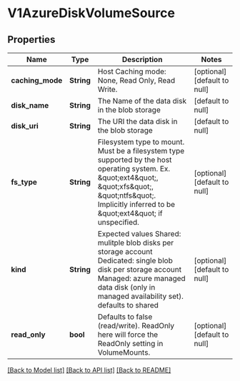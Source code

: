 # V1AzureDiskVolumeSource

## Properties
Name | Type | Description | Notes
------------ | ------------- | ------------- | -------------
**caching_mode** | **String** | Host Caching mode: None, Read Only, Read Write. | [optional] [default to null]
**disk_name** | **String** | The Name of the data disk in the blob storage | [default to null]
**disk_uri** | **String** | The URI the data disk in the blob storage | [default to null]
**fs_type** | **String** | Filesystem type to mount. Must be a filesystem type supported by the host operating system. Ex. \&quot;ext4\&quot;, \&quot;xfs\&quot;, \&quot;ntfs\&quot;. Implicitly inferred to be \&quot;ext4\&quot; if unspecified. | [optional] [default to null]
**kind** | **String** | Expected values Shared: mulitple blob disks per storage account  Dedicated: single blob disk per storage account  Managed: azure managed data disk (only in managed availability set). defaults to shared | [optional] [default to null]
**read_only** | **bool** | Defaults to false (read/write). ReadOnly here will force the ReadOnly setting in VolumeMounts. | [optional] [default to null]

[[Back to Model list]](../README.md#documentation-for-models) [[Back to API list]](../README.md#documentation-for-api-endpoints) [[Back to README]](../README.md)


